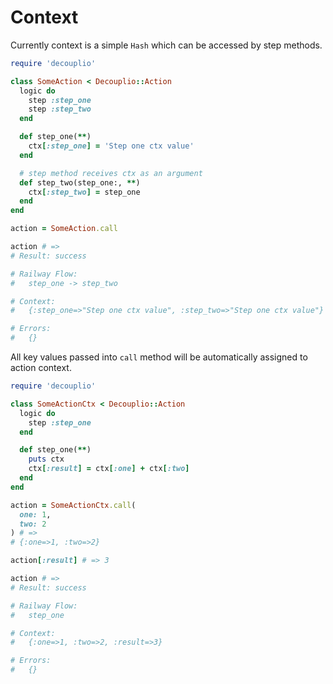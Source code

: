 # Context

Currently context is a simple `Hash` which can be accessed by step methods.

```ruby
require 'decouplio'

class SomeAction < Decouplio::Action
  logic do
    step :step_one
    step :step_two
  end

  def step_one(**)
    ctx[:step_one] = 'Step one ctx value'
  end

  # step method receives ctx as an argument
  def step_two(step_one:, **)
    ctx[:step_two] = step_one
  end
end

action = SomeAction.call

action # =>
# Result: success

# Railway Flow:
#   step_one -> step_two

# Context:
#   {:step_one=>"Step one ctx value", :step_two=>"Step one ctx value"}

# Errors:
#   {}
```

All key values passed into `call` method will be automatically assigned to action context.

```ruby
require 'decouplio'

class SomeActionCtx < Decouplio::Action
  logic do
    step :step_one
  end

  def step_one(**)
    puts ctx
    ctx[:result] = ctx[:one] + ctx[:two]
  end
end

action = SomeActionCtx.call(
  one: 1,
  two: 2
) # =>
# {:one=>1, :two=>2}

action[:result] # => 3

action # =>
# Result: success

# Railway Flow:
#   step_one

# Context:
#   {:one=>1, :two=>2, :result=>3}

# Errors:
#   {}
```
